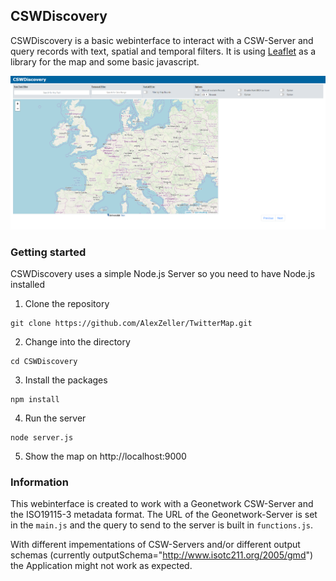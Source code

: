 ## CSWDiscovery

CSWDiscovery is a basic webinterface to interact with a CSW-Server and query records with text, spatial and temporal filters. It is using [Leaflet](https://leafletjs.com/) as a library for the map and some basic javascript.

![Alt text](/www/img/CSWDiscovery.PNG?raw=true "Optional Title")

### Getting started 

CSWDiscovery uses a simple Node.js Server so you need to have Node.js installed

1. Clone the repository
```
git clone https://github.com/AlexZeller/TwitterMap.git
```

2. Change into the directory
```
cd CSWDiscovery
```

3. Install the packages
```
npm install
```
4. Run the server
```
node server.js
```

5. Show the map on
http://localhost:9000

### Information

This webinterface is created to work with a Geonetwork CSW-Server and the ISO19115-3 metadata format. The URL of the Geonetwork-Server is set in the `main.js` and the query to send to the server is built in `functions.js`. 

With different impementations of CSW-Servers and/or different output schemas (currently outputSchema="http://www.isotc211.org/2005/gmd") the Application might not work as expected.
